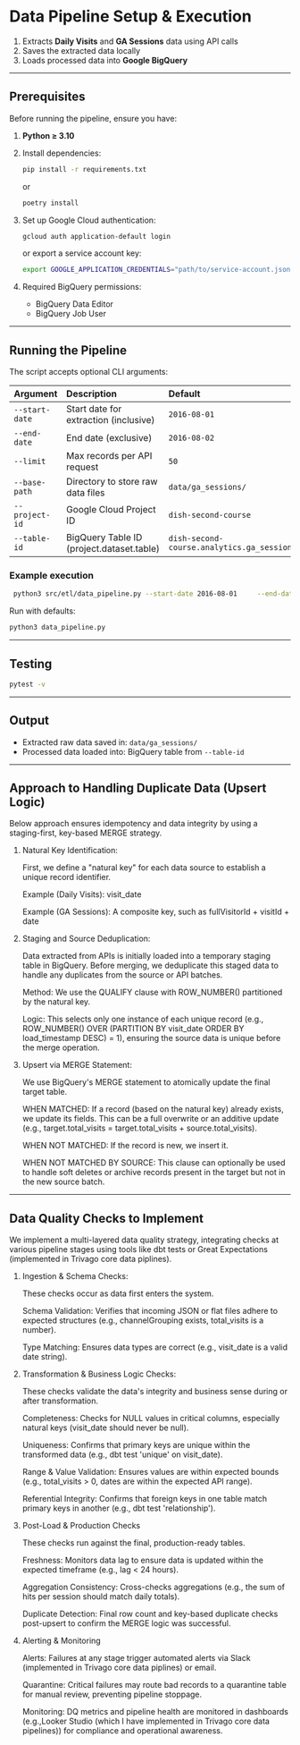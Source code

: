 #  Data Pipeline Setup & Execution

1.  Extracts **Daily Visits** and **GA Sessions** data using API calls
2.  Saves the extracted data locally
3.  Loads processed data into **Google BigQuery**

------------------------------------------------------------------------

## Prerequisites

Before running the pipeline, ensure you have:

1.  **Python ≥ 3.10**

2.  Install dependencies:

    ``` sh
    pip install -r requirements.txt
    ```
    or

    ``` sh
    poetry install
    ```

3.  Set up Google Cloud authentication:

    ``` sh
    gcloud auth application-default login
    ```

    or export a service account key:

    ``` sh
    export GOOGLE_APPLICATION_CREDENTIALS="path/to/service-account.json"
    ```

4.  Required BigQuery permissions:

    -   BigQuery Data Editor
    -   BigQuery Job User

------------------------------------------------------------------------

## Running the Pipeline
The script accepts optional CLI arguments:

| Argument | Description | Default |
| :--- | :--- | :--- |
| `--start-date` | Start date for extraction (inclusive) | `2016-08-01` |
| `--end-date` | End date (exclusive) | `2016-08-02` |
| `--limit` | Max records per API request | `50` |
| `--base-path` | Directory to store raw data files | `data/ga_sessions/` |
| `--project-id` | Google Cloud Project ID | `dish-second-course` |
| `--table-id` | BigQuery Table ID (project.dataset.table) | `dish-second-course.analytics.ga_sessions` |

### Example execution

``` sh
 python3 src/etl/data_pipeline.py --start-date 2016-08-01     --end-date 2016-08-03     --limit 50 
```

Run with defaults:

``` sh
python3 data_pipeline.py
```

------------------------------------------------------------------------

## Testing

``` sh
pytest -v
```

------------------------------------------------------------------------

## Output

-   Extracted raw data saved in: `data/ga_sessions/`
-   Processed data loaded into: BigQuery table from `--table-id`

------------------------------------------------------------------------
## Approach to Handling Duplicate Data (Upsert Logic)

Below approach ensures idempotency and data integrity by using a staging-first, key-based MERGE strategy.

1. Natural Key Identification:

    First, we define a "natural key" for each data source to establish a unique record identifier.

    Example (Daily Visits): visit_date

    Example (GA Sessions): A composite key, such as fullVisitorId + visitId + date

2. Staging and Source Deduplication:

    Data extracted from APIs is initially loaded into a temporary staging table in BigQuery. Before merging, we deduplicate this staged data to handle any duplicates from the source or API batches.

    Method: We use the QUALIFY clause with ROW_NUMBER() partitioned by the natural key.

    Logic: This selects only one instance of each unique record (e.g., ROW_NUMBER() OVER (PARTITION BY visit_date ORDER BY load_timestamp DESC) = 1), ensuring the source data is unique before the merge operation.

3. Upsert via MERGE Statement:

    We use BigQuery's MERGE statement to atomically update the final target table.

    WHEN MATCHED: If a record (based on the natural key) already exists, we update its fields. This can be a full overwrite or an additive update (e.g., target.total_visits = target.total_visits + source.total_visits).

    WHEN NOT MATCHED: If the record is new, we insert it.

    WHEN NOT MATCHED BY SOURCE: This clause can optionally be used to handle soft deletes or archive records present in the target but not in the new source batch.

----------------------------------------------------------------------------------------

## Data Quality Checks to Implement

We implement a multi-layered data quality strategy, integrating checks at various pipeline stages using tools like dbt tests or Great Expectations (implemented in Trivago core data piplines).

1. Ingestion & Schema Checks:

    These checks occur as data first enters the system.

    Schema Validation: Verifies that incoming JSON or flat files adhere to expected structures (e.g., channelGrouping exists, total_visits is a number).

    Type Matching: Ensures data types are correct (e.g., visit_date is a valid date string).

2. Transformation & Business Logic Checks:

    These checks validate the data's integrity and business sense during or after transformation.

    Completeness: Checks for NULL values in critical columns, especially natural keys (visit_date should never be null).

    Uniqueness: Confirms that primary keys are unique within the transformed data (e.g., dbt test 'unique' on visit_date).

    Range & Value Validation: Ensures values are within expected bounds (e.g., total_visits > 0, dates are within the expected API range).

    Referential Integrity: Confirms that foreign keys in one table match primary keys in another (e.g., dbt test 'relationship').

3. Post-Load & Production Checks

    These checks run against the final, production-ready tables.

    Freshness: Monitors data lag to ensure data is updated within the expected timeframe (e.g., lag < 24 hours).

    Aggregation Consistency: Cross-checks aggregations (e.g., the sum of hits per session should match daily totals).

    Duplicate Detection: Final row count and key-based duplicate checks post-upsert to confirm the MERGE logic was successful.

4. Alerting & Monitoring

    Alerts: Failures at any stage trigger automated alerts via Slack (implemented in Trivago core data piplines) or email.

    Quarantine: Critical failures may route bad records to a quarantine table for manual review, preventing pipeline stoppage.

    Monitoring: DQ metrics and pipeline health are monitored in dashboards (e.g.,Looker Studio (which I have implemented in Trivago core data pipelines)) for compliance and operational awareness.